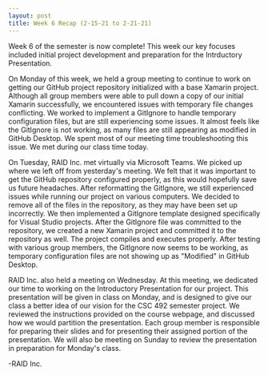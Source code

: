```yaml
---
layout: post
title: Week 6 Recap (2-15-21 to 2-21-21)
---
```


Week 6 of the semester is now complete! This week our key focuses included initial project development and preparation for the Intrductory Presentation.  

On Monday of this week, we held a group meeting to continue to work on getting our GitHub project repository initialized with a base Xamarin project. Although all group members were able to pull down a copy of our initial Xamarin successfully, we encountered issues with temporary file changes conflicting. We worked to implement a GitIgnore to handle temporary configuration files, but are still experiencing some issues. It almost feels like the GitIgnore is not working, as many files are still appearing as modified in GitHub Desktop. We spent most of our meeting time troubleshooting this issue. We met during our class time today.  

On Tuesday, RAID Inc. met virtually via Microsoft Teams. We picked up where we left off from yesterday's meeting. We felt that it was important to get the GitHub repository configured properly, as this would hopefully save us future headaches. After reformatting the GitIgnore, we still experienced issues while running our project on various computers. We decided to remove all of the files in the repository, as they may have been set up incorrectly. We then implemented a GitIgnore template designed specifically for Visual Studio projects. After the GitIgnore file was committed to the repository, we created a new Xamarin project and committed it to the repository as well. The project compiles and executes properly. After testing with various group members, the GitIgnore now seems to be working, as temporary configuration files are not showing up as "Modified" in GitHub Desktop.

RAID Inc. also held a meeting on Wednesday. At this meeting, we dedicated our time to working on the Introductory Presentation for our project. This presentation will be given in class on Monday, and is designed to give our class a better idea of our vision for the CSC 492 semester project. We reviewed the instructions provided on the course webpage, and discussed how we would partition the presentation. Each group member is responsible for preparing their slides and for presenting their assigned portion of the presentation. We will also be meeting on Sunday to review the presentation in preparation for Monday's class.
  
-RAID Inc.
